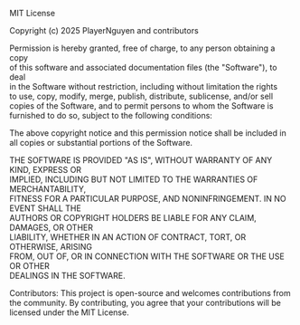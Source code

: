 MIT License

Copyright (c) 2025 PlayerNguyen and contributors

Permission is hereby granted, free of charge, to any person obtaining a copy  
of this software and associated documentation files (the "Software"), to deal  
in the Software without restriction, including without limitation the rights  
to use, copy, modify, merge, publish, distribute, sublicense, and/or sell  
copies of the Software, and to permit persons to whom the Software is  
furnished to do so, subject to the following conditions:

The above copyright notice and this permission notice shall be included in  
all copies or substantial portions of the Software.

THE SOFTWARE IS PROVIDED "AS IS", WITHOUT WARRANTY OF ANY KIND, EXPRESS OR  
IMPLIED, INCLUDING BUT NOT LIMITED TO THE WARRANTIES OF MERCHANTABILITY,  
FITNESS FOR A PARTICULAR PURPOSE, AND NONINFRINGEMENT. IN NO EVENT SHALL THE  
AUTHORS OR COPYRIGHT HOLDERS BE LIABLE FOR ANY CLAIM, DAMAGES, OR OTHER  
LIABILITY, WHETHER IN AN ACTION OF CONTRACT, TORT, OR OTHERWISE, ARISING  
FROM, OUT OF, OR IN CONNECTION WITH THE SOFTWARE OR THE USE OR OTHER  
DEALINGS IN THE SOFTWARE.

Contributors: This project is open-source and welcomes contributions from  
the community. By contributing, you agree that your contributions will be  
licensed under the MIT License.
